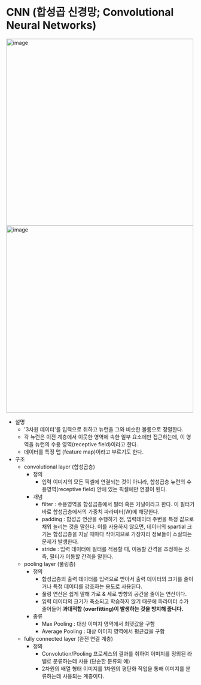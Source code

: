 # CNN (합성곱 신경망; Convolutional Neural Networks)
<img width="500" alt="image" src="https://github.com/scottXchoo/Deep_Learning_Deep_Dive/assets/107841492/f5bd4edd-6c5f-4036-a510-3e5c463acdb1">
<img width="500" alt="image" src="https://github.com/scottXchoo/Deep_Learning_Deep_Dive/assets/107841492/4f21196b-7794-41d8-95c4-a2086580b5be">


- 설명
  - '3차원 데이터'를 입력으로 취하고 뉴런을 그와 비슷한 볼륨으로 정렬한다.
  - 각 뉴런은 이전 계층에서 이웃한 영역에 속한 일부 요소에만 접근하는데, 이 영역을 뉴런의 수용 영역(receptive field)이라고 한다.
  - 데이터를 특징 맵 (feature map)이라고 부르기도 한다.
- 구조
  - convolutional layer (합성곱층)
    - 정의
      - 입력 이미지의 모든 픽셀에 연결되는 것이 아니라, 합성곱층 뉴런의 수용영역(receptive field) 안에 있는 픽셀에만 연결이 된다.
    - 개념
      - filter : 수용영역을 합성곱층에서 필터 혹은 커널이라고 한다. 이 필터가 바로 합성곱층에서의 가중치 파라미터(W)에 해당한다.
      - padding : 합성곱 연산을 수행하기 전, 입력데이터 주변을 특정 값으로 채워 늘리는 것을 말한다. 이를 사용하지 않으면, 데이터의 spartial 크기는 합성곱층을 지날 때마다 작아지므로 가장자리 정보들이 소실되는 문제가 발생한다.
      - stride : 입력 데이터에 필터를 적용할 때, 이동할 간격을 조정하는 것. 즉, 필터가 이동할 간격을 말한다.
  - pooling layer (풀링층)
    - 정의
      - 합성곱층의 출력 데이터를 입력으로 받아서 출력 데이터의 크기를 줄이거나 특정 데이터를 강조하는 용도로 사용된다.
      - 풀링 연산은 쉽게 말해 가로 & 세로 방향의 공간을 줄이는 연산이다.
      - 입력 데이터의 크기가 축소되고 학습하지 않기 때문에 파라미터 수가 줄어들어 **과대적합 (overfitting)이 발생하는 것을 방지해 줍니다.**
    - 종류
      - Max Pooling : 대상 이미지 영역에서 최댓값을 구함
      - Average Pooling : 대상 이미지 영역에서 평균값을 구함
  - fully connected layer (완전 연결 계층)
    - 정의
      - Convolution/Pooling 프로세스의 결과를 취하여 이미지를 정의된 라벨로 분류하는데 사용 (단순한 분류의 예)
      - 2차원의 배열 형태 이미지를 1차원의 평탄화 작업을 통해 이미지를 분류하는데 사용되는 계층이다.
